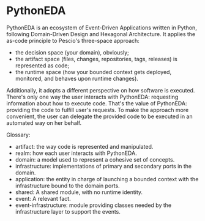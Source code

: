 # PythonEDA

PythonEDA is an ecosystem of Event-Driven Applications written in Python, following Domain-Driven Design and Hexagonal Architecture.
It applies the as-code principle to Pescio's three-space approach:
- the decision space (your domain), obviously;
- the artifact space (files, changes, repositories, tags, releases) is represented as code;
- the runtime space (how your bounded context gets deployed, monitored, and behaves upon runtime changes).

Additionally, it adopts a different perspective on how software is executed. There's only one way the user interacts with PythonEDA: requesting information about how to execute code. That's the value of PythonEDA: providing the code to fulfill user's requests.
To make the approach more convenient, the user can delegate the provided code to be executed in an automated way on her behalf.

Glossary:
- artifact: the way code is represented and manipulated.
- realm: how each user interacts with PythonEDA.
- domain: a model used to represent a cohesive set of concepts.
- infrastructure: implementations of primary and secondary ports in the domain.
- application: the entity in charge of launching a bounded context with the infrastructure bound to the domain ports.
- shared: A shared module, with no runtime identity.
- event: A relevant fact.
- event-infrastructure: module providing classes needed by the infrastructure layer to support the events.
